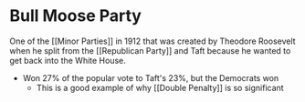 # Bull Moose Party
One of the [[Minor Parties]] in 1912 that was created by Theodore Roosevelt when he split from the [[Republican Party]] and Taft because he wanted to get back into the White House.

- Won 27% of the popular vote to Taft's 23%, but the Democrats won
	- This is a good example of why [[Double Penalty]] is so significant 